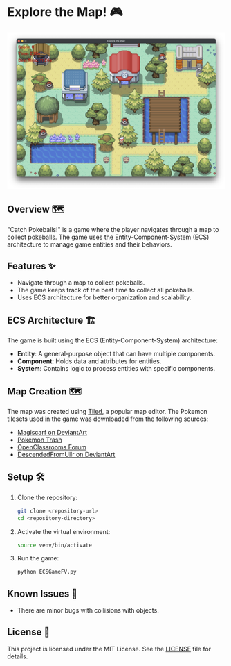 # Explore the Map! 🎮

![Pokemon Glimpse](assets/PokemonGlimpse.png)

## Overview 🗺️

"Catch Pokeballs!" is a game where the player navigates through a map to collect pokeballs. The game uses the Entity-Component-System (ECS) architecture to manage game entities and their behaviors.

## Features ✨

- Navigate through a map to collect pokeballs.
- The game keeps track of the best time to collect all pokeballs.
- Uses ECS architecture for better organization and scalability.

## ECS Architecture 🏗️

The game is built using the ECS (Entity-Component-System) architecture:

- **Entity**: A general-purpose object that can have multiple components.
- **Component**: Holds data and attributes for entities.
- **System**: Contains logic to process entities with specific components.

## Map Creation 🗺️

The map was created using [Tiled](http://www.mapeditor.org), a popular map editor. The Pokemon tilesets used in the game was downloaded from the following sources:

- [Magiscarf on DeviantArt](https://www.deviantart.com/magiscarf/art/Tileset-ver-3-Free-690477146)
- [Pokemon Trash](https://www.pokemontrash.com/club/rpg-maker/ou-trouver-des-tilesets-complets/)
- [OpenClassrooms Forum](https://openclassrooms.com/forum/sujet/probleme-avec-des-collisions-en-python)
- [DescendedFromUllr on DeviantArt](https://www.deviantart.com/descendedfromullr/art/Pokeball-Tileset-775520601)

## Setup 🛠️

1. Clone the repository:
    ```sh
    git clone <repository-url>
    cd <repository-directory>
    ```

2. Activate the virtual environment:
    ```sh
    source venv/bin/activate
    ```

3. Run the game:
    ```sh
    python ECSGameFV.py
    ```

## Known Issues 🐞

- There are minor bugs with collisions with objects. 

## License 📜

This project is licensed under the MIT License. See the [LICENSE](LICENSE) file for details.